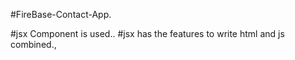 #FireBase-Contact-App.

#jsx Component is used..
#jsx has the features to write html and js combined., 
